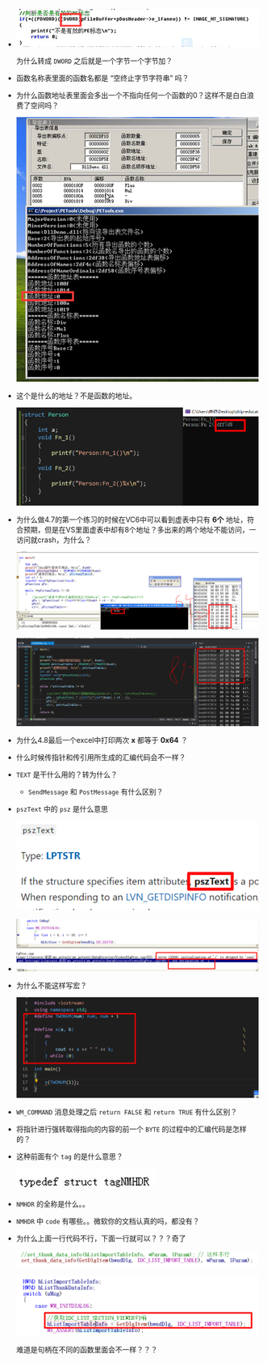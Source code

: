 + ![无法加载请爬梯子](https://raw.githubusercontent.com/smallzhong/picgo-pic-bed/master/20200706155849.png)

  为什么转成 `DWORD` 之后就是一个字节一个字节加？

+ 函数名称表里面的函数名都是 “空终止字节字符串” 吗？

+ 为什么函数地址表里面会多出一个不指向任何一个函数的0？这样不是白白浪费了空间吗？

  ![无法加载请爬梯子](https://raw.githubusercontent.com/smallzhong/picgo-pic-bed/master/20200709180637.png)

+ 这个是什么的地址？不是函数的地址。

  ![无法加载请爬梯子](https://raw.githubusercontent.com/smallzhong/picgo-pic-bed/master/20200716193431.png)

+ 为什么做4.7的第一个练习的时候在VC6中可以看到虚表中只有 **6个** 地址，符合预期，但是在VS里面虚表中却有8个地址？多出来的两个地址不能访问，一访问就crash，为什么？

  ![无法加载请爬梯子](https://raw.githubusercontent.com/smallzhong/picgo-pic-bed/master/20200721143105.png)

  ![无法加载请爬梯子](https://raw.githubusercontent.com/smallzhong/picgo-pic-bed/master/20200721142615.png)

+ 为什么4.8最后一个excel中打印两次 **x** 都等于 **0x64** ？

+ 什么时候传指针和传引用所生成的汇编代码会不一样？

+ `TEXT` 是干什么用的？转为什么？

  + `SendMessage` 和 `PostMessage` 有什么区别？
  
+ `pszText` 中的 `psz` 是什么意思

  ![image-20200805214940476](https://raw.githubusercontent.com/smallzhong/picgo-pic-bed/master/image-20200805214940476.png)

+ ![image-20200805233157862](https://raw.githubusercontent.com/smallzhong/picgo-pic-bed/master/image-20200805233157862.png)

+ 为什么不能这样写宏？

  ![image-20200805234720397](https://raw.githubusercontent.com/smallzhong/picgo-pic-bed/master/image-20200805234720397.png)

+ `WM_COMMAND` 消息处理之后 `return FALSE` 和 `return TRUE` 有什么区别？

+ 将指针进行强转取得指向的内容的前一个 `BYTE` 的过程中的汇编代码是怎样的？

+ 这种前面有个 `tag` 的是什么意思？

  ![image-20200806215838690](https://raw.githubusercontent.com/smallzhong/picgo-pic-bed/master/image-20200806215838690.png)

+ `NMHDR` 的全称是什么。。

+ `NMHDR` 中 `code` 有哪些。。微软你的文档认真的吗，都没有？

+ 为什么上面一行代码不行，下面一行就可以？？？奇了

  ![image-20200806235643895](https://raw.githubusercontent.com/smallzhong/picgo-pic-bed/master/image-20200806235643895.png)

  ![image-20200806235707639](https://raw.githubusercontent.com/smallzhong/picgo-pic-bed/master/image-20200806235707639.png)

  难道是句柄在不同的函数里面会不一样？？？